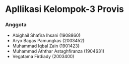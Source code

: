 # Apllikasi Kelompok-3 Provis

### Anggota
- Abighail Shafira Ihsani (1908860)
- Aryo Bagas Pamungkas (2003452)
- Muhammad Iqbal Zain (1901423)
- Muhammad Aththar Astaghfiranza (1904631)
- Vegatama Firdiady (2003400)
